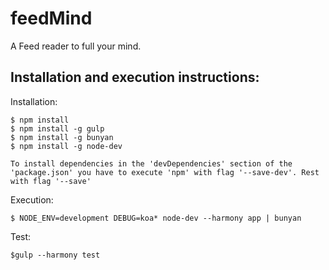 # feedMind
A Feed reader to full your mind.

Installation and execution instructions:
------------------------------------------
Installation:

    $ npm install
    $ npm install -g gulp
    $ npm install -g bunyan
    $ npm install -g node-dev
    
    To install dependencies in the 'devDependencies' section of the 'package.json' you have to execute 'npm' with flag '--save-dev'. Rest with flag '--save'

Execution:

    $ NODE_ENV=development DEBUG=koa* node-dev --harmony app | bunyan
    
Test:

    $gulp --harmony test